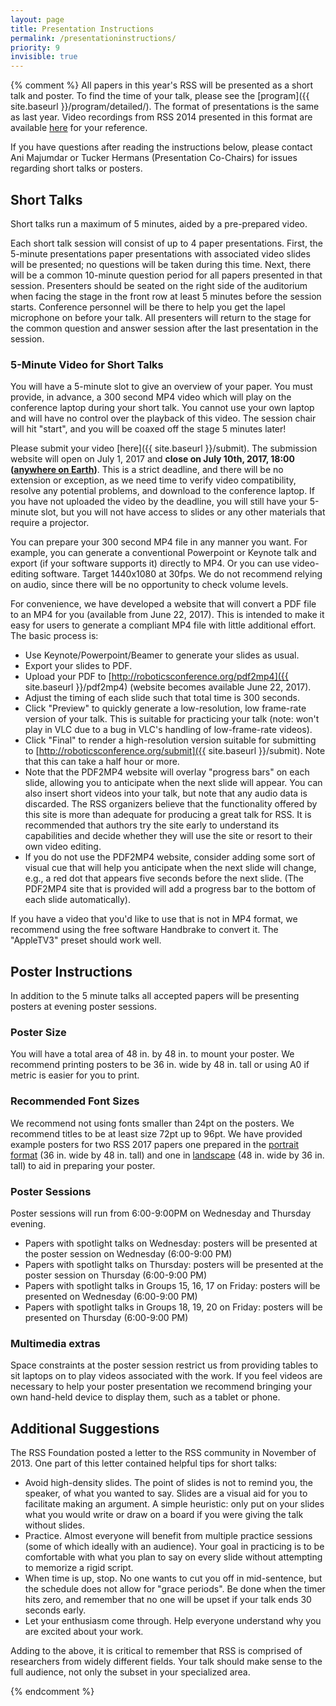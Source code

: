 ```yaml
---
layout: page
title: Presentation Instructions
permalink: /presentationinstructions/
priority: 9
invisible: true
---
```


{% comment %}
All papers in this year's RSS will be presented as a short talk and poster. To
find the time of your talk, please see
the [program]({{ site.baseurl }}/program/detailed/). The format of
presentations is the same as last year. Video recordings from RSS 2014
presented in this format are available
[here](http://rll.berkeley.edu/RSS2014/videos.html) for your reference.

If you have questions after reading the instructions below, please contact Ani
Majumdar or Tucker Hermans (Presentation Co-Chairs) for issues regarding short
talks or posters.

## Short Talks

Short talks run a maximum of 5 minutes, aided by a pre-prepared video.

Each short talk session will consist of up to 4 paper presentations. First, the
5-minute presentations paper presentations with associated video slides will be
presented; no questions will be taken during this time. Next, there will be a
common 10-minute question period for all papers presented in that
session. Presenters should be seated on the right side of the auditorium when
facing the stage in the front row at least 5 minutes before the session
starts. Conference personnel will be there to help you get the lapel microphone
on before your talk. All presenters will return to the stage for the common
question and answer session after the last presentation in the session.

### 5-Minute Video for Short Talks

You will have a 5-minute slot to give an overview of your paper. You must
provide, in advance, a 300 second MP4 video which will play on the conference
laptop during your short talk. You cannot use your own laptop and will have no
control over the playback of this video. The session chair will hit "start", and
you will be coaxed off the stage 5 minutes later!

Please submit your video [here]({{ site.baseurl }}/submit). The submission
website will open on July 1, 2017 and **close on July 10th, 2017, 18:00
([anywhere on Earth](https://time.is/Anywhere_on_Earth))**. This is a strict deadline, and there will be no extension or
exception, as we need time to verify video compatibility, resolve any potential
problems, and download to the conference laptop. If you have not uploaded the
video by the deadline, you will still have your 5-minute slot, but you will not
have access to slides or any other materials that require a projector.

You can prepare your 300 second MP4 file in any manner you want. For example,
you can generate a conventional Powerpoint or Keynote talk and export (if your
software supports it) directly to MP4. Or you can use video-editing
software. Target 1440x1080 at 30fps. We do not recommend relying on audio, since
there will be no opportunity to check volume levels.

For convenience, we have developed a website that will convert a PDF file to an
MP4 for you (available from June 22, 2017). This is intended to make it easy for
users to generate a compliant MP4 file with little additional effort. The basic
process is:

* Use Keynote/Powerpoint/Beamer to generate your slides as usual.
* Export your slides to PDF.
* Upload your PDF
  to [http://roboticsconference.org/pdf2mp4]({{ site.baseurl }}/pdf2mp4)
  (website becomes available June 22, 2017).
* Adjust the timing of each slide such that total time is 300 seconds.
* Click "Preview" to quickly generate a low-resolution, low frame-rate version
  of your talk. This is suitable for practicing your talk (note: won't play in
  VLC due to a bug in VLC's handling of low-frame-rate videos).
* Click "Final" to render a high-resolution version suitable for submitting
  to [http://roboticsconference.org/submit]({{ site.baseurl }}/submit). Note
  that this can take a half hour or more.
* Note that the PDF2MP4 website will overlay "progress bars" on each slide,
  allowing you to anticipate when the next slide will appear. You can also
  insert short videos into your talk, but note that any audio data is
  discarded. The RSS organizers believe that the functionality offered by this
  site is more than adequate for producing a great talk for RSS. It is
  recommended that authors try the site early to understand its capabilities and
  decide whether they will use the site or resort to their own video editing.
* If you do not use the PDF2MP4 website, consider adding some sort of visual cue
  that will help you anticipate when the next slide will change, e.g., a red dot
  that appears five seconds before the next slide. (The PDF2MP4 site that is
  provided will add a progress bar to the bottom of each slide automatically).

If you have a video that you'd like to use that is not in MP4 format, we
recommend using the free software Handbrake to convert it. The "AppleTV3" preset
should work well.

## Poster Instructions

In addition to the 5 minute talks all accepted papers will be presenting posters
at evening poster sessions.

### Poster Size

You will have a total area of 48 in. by 48 in. to mount your poster. We
recommend printing posters to be 36 in. wide by 48 in. tall or using A0 if
metric is easier for you to print.

### Recommended Font Sizes

We recommend not using fonts smaller than 24pt on the posters. We recommend
titles to be at least size 72pt up to 96pt.  We have provided example posters
for two RSS 2017 papers one prepared in
the [portrait format]({{site.baseurl}}/docs/Bala_RSS2017_Poster.pdf) (36
in. wide by 48 in. tall) and one
in [landscape]({{site.baseurl}}/docs/Dorsa_RSS2017_Poster.pdf) (48 in. wide by
36 in. tall) to aid in preparing your poster.

### Poster Sessions

Poster sessions will run from 6:00-9:00PM on Wednesday and Thursday evening.

* Papers with spotlight talks on Wednesday: posters will be presented at the
  poster session on Wednesday (6:00-9:00 PM)
* Papers with spotlight talks on Thursday: posters will be presented at the
  poster session on Thursday (6:00-9:00 PM)
* Papers with spotlight talks in Groups 15, 16, 17 on Friday: posters will be
  presented on Wednesday (6:00-9:00 PM)
* Papers with spotlight talks in Groups 18, 19, 20 on Friday: posters will be
  presented on Thursday (6:00-9:00 PM)

### Multimedia extras

Space constraints at the poster session restrict us from providing tables to sit
laptops on to play videos associated with the work. If you feel videos are
necessary to help your poster presentation we recommend bringing your own
hand-held device to display them, such as a tablet or phone.

## Additional Suggestions

The RSS Foundation posted a letter to the RSS community in November of 2013. One
part of this letter contained helpful tips for short talks:

* Avoid high-density slides. The point of slides is not to remind you, the
  speaker, of what you wanted to say. Slides are a visual aid for you to
  facilitate making an argument. A simple heuristic: only put on your slides
  what you would write or draw on a board if you were giving the talk without
  slides.
* Practice. Almost everyone will benefit from multiple practice sessions (some
  of which ideally with an audience). Your goal in practicing is to be
  comfortable with what you plan to say on every slide without attempting to
  memorize a rigid script.
* When time is up, stop. No one wants to cut you off in mid-sentence, but the
  schedule does not allow for "grace periods". Be done when the timer hits zero,
  and remember that no one will be upset if your talk ends 30 seconds early.
* Let your enthusiasm come through. Help everyone understand why you are excited
  about your work.

Adding to the above, it is critical to remember that RSS is comprised of
researchers from widely different fields. Your talk should make sense to the
full audience, not only the subset in your specialized area.

{% endcomment %}